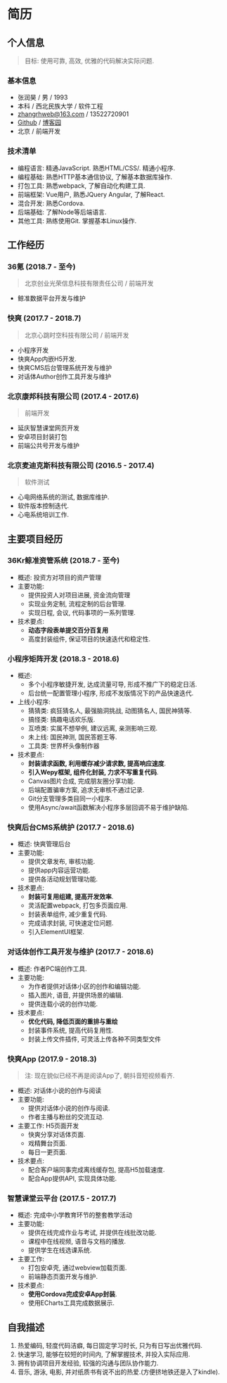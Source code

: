# 简历

## 个人信息

> 目标: 使用可靠, 高效, 优雅的代码解决实际问题.

### 基本信息

* 张润昊 / 男 / 1993
* 本科 / 西北民族大学 / 软件工程
* zhangrhweb@163.com / 13522720901
* [Github](https://github.com/zhangrunhao) / [博客园](http://www.cnblogs.com/zhangrunhao/)
* 北京 / 前端开发

### 技术清单

* 编程语言: 精通JavaScript. 熟悉HTML/CSS/. 精通小程序.
* 编程基础: 熟悉HTTP基本通信协议, 了解基本数据库操作.
* 打包工具: 熟悉webpack, 了解自动化构建工具.
* 前端框架: Vue用户, 熟悉JQuery Angular, 了解React.
* 混合开发: 熟悉Cordova.
* 后端基础: 了解Node等后端语言.
* 其他工具: 熟练使用Git. 掌握基本Linux操作.

## 工作经历

### 36氪 (2018.7 - 至今)

> 北京创业光荣信息科技有限责任公司 / 前端开发

* 鲸准数据平台开发与维护

### 快爽 (2017.7 - 2018.7)

> 北京心跳时空科技有限公司 / 前端开发

* 小程序开发
* 快爽App内嵌H5开发.
* 快爽CMS后台管理系统开发与维护
* 对话体Author创作工具开发与维护

### 北京康邦科技有限公司 (2017.4 - 2017.6)

> 前端开发

* 延庆智慧课堂网页开发
* 安卓项目封装打包
* 前端公共号开发与维护

### 北京麦迪克斯科技有限公司 (2016.5 - 2017.4)

> 软件测试

* 心电网络系统的测试, 数据库维护.
* 软件版本控制迭代.
* 心电系统培训工作.

## 主要项目经历

### 36Kr鲸准资管系统 (2018.7 - 至今)

* 概述: 投资方对项目的资产管理
* 主要功能:
  * 提供投资人对项目进展, 资金流向管理
  * 实现业务定制, 流程定制的后台管理.
  * 实现日程, 会议, 代码事项的一系列管理.
* 技术要点:
  * **动态字段表单提交百分百复用**
  * 高度封装组件, 保证项目的快速迭代和稳定性.

### 小程序矩阵开发 (2018.3 - 2018.6)

* 概述:
  * 多个小程序敏捷开发, 达成流量可导, 形成不推广下的稳定日活.
  * 后台统一配置管理小程序, 形成不发版情况下的产品快速迭代.
* 上线小程序:
  * 猜猜类: 疯狂猜名人, 最强脑洞挑战, 动图猜名人, 国民神猜等.
  * 搞怪类: 搞趣电话欢乐版.
  * 互喷类: 实属不想举例, 建议远离, 亲测影响三观.
  * 未上线: 国民神测, 国民答题王等.
  * 工具类: 世界杯头像制作器
* 技术要点:
  * **封装请求函数, 利用缓存减少请求数, 提高响应速度**.
  * **引入Wepy框架, 组件化封装, 力求不写重复代码**.
  * Canvas图片合成, 完成朋友圈分享功能.
  * 后端配置骗审方案, 追求无审核不通过记录.
  * Git分支管理多类目同一小程序.
  * 使用Async/await函数解决小程序多层回调不易于维护缺陷.

### 快爽后台CMS系统护 (2017.7 - 2018.6)

* 概述: 快爽管理后台
* 主要功能:
  * 提供文章发布, 审核功能.
  * 提供app内容运营功能.
  * 提供各活动规划管理功能.
* 技术要点:
  * **封装可复用组建, 提高开发效率**.
  * 灵活配置webpack, 打包多页面应用.
  * 封装表单组件, 减少重复代码.
  * 完成请求封装, 可快速定位问题.
  * 引入ElementUI框架.

### 对话体创作工具开发与维护 (2017.7 - 2018.6)

* 概述: 作者PC端创作工具.
* 主要功能:
  * 为作者提供对话体小区的创作和编辑功能.
  * 插入图片, 语音, 并提供场景的编辑.
  * 提供连载小说的创作功能.
* 技术要点:
  * **优化代码, 降低页面的重排与重绘**
  * 封装事件系统, 提高代码复用性.
  * 封装上传文件插件, 可灵活上传各种不同类型文件

### 快爽App (2017.9 - 2018.3)

> 注: 现在貌似已经不再是阅读App了, 朝抖音短视频看齐.

* 概述: 对话体小说的创作与阅读
* 主要功能:
  * 提供对话体小说的创作与阅读.
  * 作者主播与粉丝的交流互动.
* 主要工作: H5页面开发
  * 快爽分享对话体页面.
  * 戏精舞台页面.
  * 每日一更页面.
* 技术要点:
  * 配合客户端同事完成离线缓存包, 提高H5加载速度.
  * 配合App提供API, 实现具体功能.

### 智慧课堂云平台 (2017.5 - 2017.7)

* 概述: 完成中小学教育环节的整套教学活动
* 主要功能:
  * 提供在线完成作业与考试, 并提供在线批改功能.
  * 课程中在线视频, 语音与文档的播放.
  * 提供学生在线选课系统.
* 主要工作:
  * 打包安卓壳, 通过webview加载页面.
  * 前端静态页面开发与维护.
* 技术要点:
  * **使用Cordova完成安卓App封装**.
  * 使用ECharts工具完成数据展示.

## 自我描述

1. 热爱编码, 轻度代码洁癖, 每日固定学习时长, 只为有日写出优雅代码.
2. 快速学习, 能够在较短的时间内, 了解掌握技术, 并投入实际应用.
3. 拥有协调项目开发经验, 较强的沟通与团队协作能力.
4. 音乐, 游泳, 电影, 并对纸质书有说不出的热爱.(方便挤地铁还是入了kindle).
